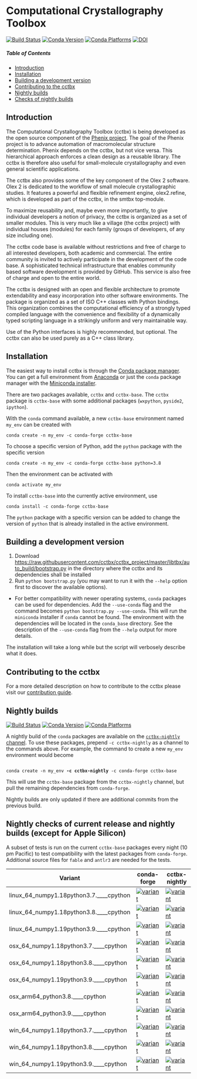 # Computational Crystallography Toolbox
[![Build Status](https://dev.azure.com/cctbx/cctbx_project/_apis/build/status/Updates/Update%20build%20cache?branchName=master)](https://dev.azure.com/cctbx/cctbx_project/_build/latest?definitionId=8&branchName=master) [![Conda Version](https://img.shields.io/conda/vn/conda-forge/cctbx-base.svg)](https://anaconda.org/conda-forge/cctbx-base) [![Conda Platforms](https://anaconda.org/conda-forge/cctbx-base/badges/platforms.svg)](https://anaconda.org/conda-forge/cctbx-base) [![DOI](https://img.shields.io/badge/DOI-10.1107/S0021889801017824-blue.svg)](https://doi.org/10.1107/S0021889801017824)

##### Table of Contents
- [Introduction](#introduction)
- [Installation](#install)
- [Building a development version](#developmentversion)
- [Contributing to the cctbx](#contributing)
- [Nightly builds](#nightlybuilds)
- [Checks of nightly builds](#nightlychecks)

<a name="introduction"/>

## Introduction

The Computational Crystallography Toolbox (cctbx) is being developed as the open source component of the [Phenix project](https://phenix-online.org). The goal of the Phenix project is to advance automation of macromolecular structure determination. Phenix depends on the cctbx, but not vice versa. This hierarchical approach enforces a clean design as a reusable library. The cctbx is therefore also useful for small-molecule crystallography and even general scientific applications.

The cctbx also provides some of the key component of the Olex 2 software. Olex 2 is dedicated to the workflow of small molecule crystallographic studies. It features a powerful and flexible refinement engine, olex2.refine, which is developed as part of the cctbx,
in the smtbx top-module.

To maximize reusability and, maybe even more importantly, to give individual developers a notion of privacy, the cctbx is organized as a set of smaller modules. This is very much like a village (the cctbx project) with individual houses (modules) for each family (groups of developers, of any size including one).

The cctbx code base is available without restrictions and free of charge to all interested developers, both academic and commercial. The entire community is invited to actively participate in the development of the code base. A sophisticated technical infrastructure that enables community based software development is provided by GitHub. This service is also free of charge and open to the entire world.

The cctbx is designed with an open and flexible architecture to promote extendability and easy incorporation into other software environments. The package is organized as a set of ISO C++ classes with Python bindings. This organization combines the computational efficiency of a strongly typed compiled language with the convenience and flexibility of a dynamically typed scripting language in a strikingly uniform and very maintainable way.

Use of the Python interfaces is highly recommended, but optional. The cctbx can also be used purely as a C++ class library.


<a name="install"/>

## Installation

The easiest way to install cctbx is through the [Conda package manager](https://docs.conda.io/en/latest/). You can get a full environment from [Anaconda](https://www.anaconda.com) or just the `conda` package manager with the [Miniconda installer](https://docs.conda.io/en/latest/miniconda.html).

There are two packages available, `cctbx` and `cctbx-base`. The `cctbx` package is `cctbx-base` with some additional packages (`wxpython`, `pyside2`, `ipython`).

With the `conda` command available, a new `cctbx-base` environment named `my_env` can be created with
```
conda create -n my_env -c conda-forge cctbx-base
```
To choose a specific version of Python, add the `python` package with the specific version
```
conda create -n my_env -c conda-forge cctbx-base python=3.8
```
Then the environment can be activated with
```
conda activate my_env
```

To install `cctbx-base` into the currently active environment, use
```
conda install -c conda-forge cctbx-base
```
The `python` package with a specific version can be added to change the version of `python` that is already installed in the active environment.

<a name="developmentversion"/>

## Building a development version

1. Download https://raw.githubusercontent.com/cctbx/cctbx_project/master/libtbx/auto_build/bootstrap.py in the directory where the cctbx and its dependencies shall be installed
2. Run `python bootstrap.py` (you may want to run it with the `--help` option first to discover the available options).
  - For better compatibility with newer operating systems, `conda` packages can be used for dependencies. Add the `--use-conda` flag and the command becomes `python bootstrap.py --use-conda`. This will run the `miniconda` installer if `conda` cannot be found. The environment with the dependencies will be located in the `conda_base` directory. See the description of the `--use-conda` flag from the `--help` output for more details.

The installation will take a long while but the script will verbosely describe what it does.

<a name="contributing"/>

## Contributing to the cctbx

For a more detailed description on how to contribute to the cctbx please visit our [contribution guide](https://github.com/cctbx/cctbx_project/blob/master/CONTRIBUTING.md).

<a name="nightlybuilds"/>

## Nightly builds
 [![Build Status](https://dev.azure.com/cctbx-release/feedstock-builds/_apis/build/status/nightly-feedstock?branchName=master)](https://dev.azure.com/cctbx-release/feedstock-builds/_build/latest?definitionId=5&branchName=master) [![Conda Version](https://img.shields.io/conda/vn/cctbx-nightly/cctbx-base.svg)](https://anaconda.org/cctbx-nightly/cctbx-base) [![Conda Platforms](https://anaconda.org/cctbx-nightly/cctbx-base/badges/platforms.svg)](https://anaconda.org/cctbx-nightly/cctbx-base)

A nightly build of the `conda` packages are available on the [`cctbx-nightly` channel](https://anaconda.org/cctbx-nightly/repo). To use these packages, prepend `-c cctbx-nightly` as a channel to the commands above. For example, the command to create a new `my_env` environment would become
<pre><code>
conda create -n my_env <b>-c cctbx-nightly</b> -c conda-forge cctbx-base
</code></pre>
This will use the `cctbx-base` package from the `cctbx-nightly` channel, but pull the remaining dependencies from `conda-forge`.

Nightly builds are only updated if there are additional commits from the previous build.

<a name="nightlychecks"/>

## Nightly checks of current release and nightly builds (except for Apple Silicon)

A subset of tests is run on the current `cctbx-base` packages every night (10 pm Pacific) to test compatibility with the latest packages from `conda-forge`. Additional source files for `fable` and `antlr3` are needed for the tests.

<table>
  <thead><tr><th>Variant</th><th>conda-forge</th><th>cctbx-nightly</th></tr></thead>
  <tbody><tr>
      <td>linux_64_numpy1.18python3.7.____cpython</td>
      <td>
        <a href="https://dev.azure.com/cctbx-release/cctbx/_build/latest?definitionId=2&branchName=master">
          <img src="https://dev.azure.com/cctbx-release/cctbx/_apis/build/status/test%20conda-forge?&branchName=master&jobName=linux_64&configuration=linux_64%20python3.7" alt="variant">
        </a>
      </td>
      <td>
        <a href="https://dev.azure.com/cctbx-release/cctbx/_build/latest?definitionId=6&branchName=master">
          <img src="https://dev.azure.com/cctbx-release/cctbx/_apis/build/status/test%20cctbx-nightly?&branchName=master&jobName=linux_64&configuration=linux_64%20python3.7" alt="variant">
        </a>
      </td>
    </tr><tr>
      <td>linux_64_numpy1.18python3.8.____cpython</td>
      <td>
        <a href="https://dev.azure.com/cctbx-release/cctbx/_build/latest?definitionId=2&branchName=master">
          <img src="https://dev.azure.com/cctbx-release/cctbx/_apis/build/status/test%20conda-forge?branchName=master&jobName=linux_64&configuration=linux_64%20python3.8" alt="variant">
        </a>
      </td>
      <td>
        <a href="https://dev.azure.com/cctbx-release/cctbx/_build/latest?definitionId=6&branchName=master">
          <img src="https://dev.azure.com/cctbx-release/cctbx/_apis/build/status/test%20cctbx-nightly?branchName=master&jobName=linux_64&configuration=linux_64%20python3.8" alt="variant">
        </a>
      </td>
    </tr><tr>
      <td>linux_64_numpy1.19python3.9.____cpython</td>
      <td>
        <a href="https://dev.azure.com/cctbx-release/cctbx/_build/latest?definitionId=2&branchName=master">
          <img src="https://dev.azure.com/cctbx-release/cctbx/_apis/build/status/test%20conda-forge?branchName=master&jobName=linux_64&configuration=linux_64%20python3.9" alt="variant">
        </a>
      </td>
      <td>
        <a href="https://dev.azure.com/cctbx-release/cctbx/_build/latest?definitionId=6&branchName=master">
          <img src="https://dev.azure.com/cctbx-release/cctbx/_apis/build/status/test%20cctbx-nightly?branchName=master&jobName=linux_64&configuration=linux_64%20python3.9" alt="variant">
        </a>
      </td>
    </tr><tr>
      <td>osx_64_numpy1.18python3.7.____cpython</td>
      <td>
        <a href="https://dev.azure.com/cctbx-release/cctbx/_build/latest?definitionId=2&branchName=master">
          <img src="https://dev.azure.com/cctbx-release/cctbx/_apis/build/status/test%20conda-forge?branchName=master&jobName=osx_64&configuration=osx_64%20python3.7" alt="variant">
        </a>
      </td>
      <td>
        <a href="https://dev.azure.com/cctbx-release/cctbx/_build/latest?definitionId=6&branchName=master">
          <img src="https://dev.azure.com/cctbx-release/cctbx/_apis/build/status/test%20cctbx-nightly?branchName=master&jobName=osx_64&configuration=osx_64%20python3.7" alt="variant">
        </a>
      </td>
    </tr><tr>
      <td>osx_64_numpy1.18python3.8.____cpython</td>
      <td>
        <a href="https://dev.azure.com/cctbx-release/cctbx/_build/latest?definitionId=2&branchName=master">
          <img src="https://dev.azure.com/cctbx-release/cctbx/_apis/build/status/test%20conda-forge?branchName=master&jobName=osx_64&configuration=osx_64%20python3.8" alt="variant">
        </a>
      </td>
      <td>
        <a href="https://dev.azure.com/cctbx-release/cctbx/_build/latest?definitionId=6&branchName=master">
          <img src="https://dev.azure.com/cctbx-release/cctbx/_apis/build/status/test%20cctbx-nightly?branchName=master&jobName=osx_64&configuration=osx_64%20python3.8" alt="variant">
        </a>
      </td>
    </tr><tr>
      <td>osx_64_numpy1.19python3.9.____cpython</td>
      <td>
        <a href="https://dev.azure.com/cctbx-release/cctbx/_build/latest?definitionId=2&branchName=master">
          <img src="https://dev.azure.com/cctbx-release/cctbx/_apis/build/status/test%20conda-forge?branchName=master&jobName=osx_64&configuration=osx_64%20python3.9" alt="variant">
        </a>
      </td>
      <td>
        <a href="https://dev.azure.com/cctbx-release/cctbx/_build/latest?definitionId=6&branchName=master">
          <img src="https://dev.azure.com/cctbx-release/cctbx/_apis/build/status/test%20cctbx-nightly?branchName=master&jobName=osx_64&configuration=osx_64%20python3.9" alt="variant">
        </a>
      </td>
    </tr><tr>
      <td>osx_arm64_python3.8.____cpython</td>
      <td>
        <a href="https://dev.azure.com/conda-forge/feedstock-builds/_build/latest?definitionId=10784&branchName=master">
          <img src="https://dev.azure.com/conda-forge/feedstock-builds/_apis/build/status/cctbx-base-feedstock?branchName=master&jobName=osx&configuration=osx_arm64_python3.8.____cpython" alt="variant">
        </a>
      </td>
      <td>
        <a href="https://dev.azure.com/cctbx-release/feedstock-builds/_build/latest?definitionId=5&branchName=master">
          <img src="https://dev.azure.com/cctbx-release/feedstock-builds/_apis/build/status/cctbx.nightly-feedstock?branchName=master&jobName=osx&configuration=osx_arm64_python3.8.____cpython" alt="variant">
        </a>
      </td>
    </tr><tr>
      <td>osx_arm64_python3.9.____cpython</td>
      <td>
        <a href="https://dev.azure.com/conda-forge/feedstock-builds/_build/latest?definitionId=10784&branchName=master">
          <img src="https://dev.azure.com/conda-forge/feedstock-builds/_apis/build/status/cctbx-base-feedstock?branchName=master&jobName=osx&configuration=osx_arm64_python3.9.____cpython" alt="variant">
        </a>
      </td>
      <td>
        <a href="https://dev.azure.com/cctbx-release/feedstock-builds/_build/latest?definitionId=5&branchName=master">
          <img src="https://dev.azure.com/cctbx-release/feedstock-builds/_apis/build/status/cctbx.nightly-feedstock?branchName=master&jobName=osx&configuration=osx_arm64_python3.9.____cpython" alt="variant">
        </a>
      </td>
    </tr><tr>
      <td>win_64_numpy1.18python3.7.____cpython</td>
      <td>
        <a href="https://dev.azure.com/cctbx-release/cctbx/_build/latest?definitionId=2&branchName=master">
          <img src="https://dev.azure.com/cctbx-release/cctbx/_apis/build/status/test%20conda-forge?branchName=master&jobName=win_64&configuration=win_64%20python3.7" alt="variant">
        </a>
      </td>
      <td>
        <a href="https://dev.azure.com/cctbx-release/cctbx/_build/latest?definitionId=6&branchName=master">
          <img src="https://dev.azure.com/cctbx-release/cctbx/_apis/build/status/test%20cctbx-nightly?branchName=master&jobName=win_64&configuration=win_64%20python3.7" alt="variant">
        </a>
      </td>
    </tr><tr>
      <td>win_64_numpy1.18python3.8.____cpython</td>
      <td>
        <a href="https://dev.azure.com/cctbx-release/cctbx/_build/latest?definitionId=2&branchName=master">
          <img src="https://dev.azure.com/cctbx-release/cctbx/_apis/build/status/test%20conda-forge?branchName=master&jobName=win_64&configuration=win_64%20python3.8" alt="variant">
        </a>
      </td>
      <td>
        <a href="https://dev.azure.com/cctbx-release/cctbx/_build/latest?definitionId=6&branchName=master">
          <img src="https://dev.azure.com/cctbx-release/cctbx/_apis/build/status/test%20cctbx-nightly?branchName=master&jobName=win_64&configuration=win_64%20python3.8" alt="variant">
        </a>
      </td>
    </tr><tr>
      <td>win_64_numpy1.19python3.9.____cpython</td>
      <td>
        <a href="https://dev.azure.com/cctbx-release/cctbx/_build/latest?definitionId=2&branchName=master">
          <img src="https://dev.azure.com/cctbx-release/cctbx/_apis/build/status/test%20conda-forge?branchName=master&jobName=win_64&configuration=win_64%20python3.9" alt="variant">
        </a>
      </td>
      <td>
        <a href="https://dev.azure.com/cctbx-release/cctbx/_build/latest?definitionId=6&branchName=master">
          <img src="https://dev.azure.com/cctbx-release/cctbx/_apis/build/status/test%20cctbx-nightly?branchName=master&jobName=win_64&configuration=win_64%20python3.9" alt="variant">
        </a>
      </td>
    </tr>
  </tbody>
</table>
